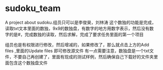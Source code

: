 # sudoku_team
A project about sudoku.组员只可以是李俊昊，刘林涛
这个数独的功能是完成，读取txt文本里面的数独，9x9的数独盘，有数字的地方用数字表示，然后没有数字的是#，完成数独的读取，然后求解，完成了要求任务里面的第一个项目
 
组员也是有权限进行修改，然后增减的，如果修改了，那么就点击上方的Add files ,里面的Update files 即可修改源文件
有一点需要注意，数独盘是一个txt文件，不要自己再创建了，里面有现成的测试样例，然后确保自己下载好的文件夹里面包含这个数独盘文件
